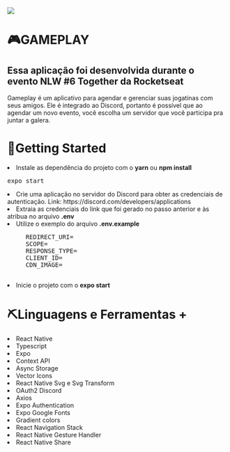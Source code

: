 <img src="https://user-images.githubusercontent.com/71790158/123850927-f63ee600-d8f0-11eb-9d4c-3f913bb9257e.png"/>

<h1><g-emoji class="g-emoji" alias="rocket" fallback-src="https://github.githubassets.com/images/icons/emoji/unicode/1f680.png">🎮</g-emoji>GAMEPLAY</h1>

<h2> Essa aplicação foi desenvolvida durante o evento NLW #6 Together da Rocketseat</h2>
<p>Gameplay é um aplicativo para agendar e gerenciar suas jogatinas com seus amigos. Ele é integrado ao Discord, portanto é possível que ao agendar um novo evento, você escolha um  servidor que você participa pra juntar a galera. </p>

<h1><g-emoji class="g-emoji" alias="rocket" fallback-src="[https://github.githubassets.com/images/icons/emoji/unicode/1f680.png](https://github.githubassets.com/images/icons/emoji/unicode/1f680.png)">🚀</g-emoji>Getting Started</h1>
<ui>
<li>Instale as dependência do projeto com o <b>yarn</b> ou <b>npm install</b></li>
  <pre>expo start</pre>
  <li>Crie uma aplicação no servidor do Discord para obter as credenciais de autenticação. Link: https://discord.com/developers/applications</li>
  <li>Extraia as credenciais do link que foi gerado no passo anterior e às atribua no arquivo <b>.env</b></li>
  <li>Utilize o exemplo do arquivo <b>.env.example</b></li>
    <pre>
     REDIRECT_URI=
     SCOPE=
     RESPONSE_TYPE=
     CLIENT_ID=
     CDN_IMAGE=
     </pre>
  <li>Inicie o projeto com o <b>expo start</b></li>
</ui>


<h1><g-emoji class="g-emoji" alias="pick" fallback-src="https://github.githubassets.com/images/icons/emoji/unicode/26cf.png">⛏️</g-emoji>Linguagens e Ferramentas +</h1>

<ui>
  <li>React Native</li>
  <li>Typescript</li>
  <li>Expo</li>
  <li>Context API</li>
  <li>Async Storage</li>
  <li>Vector Icons</li>
  <li>React Native Svg e Svg Transform</li>
  <li>OAuth2 Discord</li>
  <li>Axios</li>
  <li>Expo Authentication</li>
  <li>Expo Google Fonts</li> 
  <li>Gradient colors</li>
  <li>React Navigation Stack</li>
  <li>React Native Gesture Handler</li>
  <li>React Native Share</li>
</ui>
